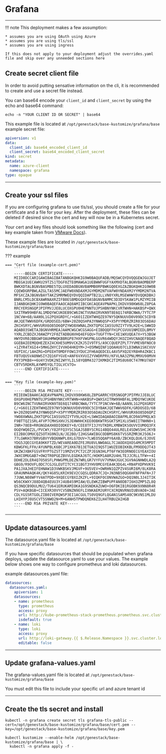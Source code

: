 # Grafana

---

!!! note
    This deployment makes a few assumption:

    * assumes you are using OAuth using Azure
    * assumes you are using tls/ssl
    * assumes you are using ingress

    If this does not apply to your deployment adjust the overrides.yaml file and skip over any unneeded sections here

## Create secret client file

In order to avoid putting sensative information on the cli, it is recommended to create and use a secret file instead.

You can base64 encode your `client_id` and `client_secret` by using the echo and base64 command:

``` shell
echo -n "YOUR CLIENT ID OR SECRET" | base64
```

This example file is located at `/opt/genestack/base-kustomize/grafana/base`
example secret file:

``` yaml
apiversion: v1
data:
  client_id: base64_encoded_client_id
  client_secret: base64_encoded_client_secret
kind: secret
metadata:
  name: azure-client
  namespace: grafana
type: opaque
```

---

## Create your ssl files

If you are configuring grafana to use tls/ssl, you should create a file for your certificate and a file for your key.  After the deployment, these files can be deleted if desired since the cert and key will now be in a Kubernetes secret.

Your cert and key files should look something like the following (cert and key example taken from [VMware Docs](https://docs.vmware.com/en/VMware-NSX-Data-Center-for-vSphere/6.4/com.vmware.nsx.admin.doc/GUID-BBC4804F-AC54-4DD2-BF6B-ECD2F60083F6.html "VMware Docs")).

These example files are located in `/opt/genestack/base-kustomize/grafana/base`

??? example

    === "Cert file (example-cert.pem)"
        ```
        -----BEGIN CERTIFICATE-----
        MIID0DCCARIGAWIBAGIBATANBGKQHKIG9W0BAQUFADB/MQSWCQYDVQQGEWJGUJET
        MBEGA1UECAWKU29TZS1TDGF0ZTEOMAWGA1UEBWWFUGFYAXMXDTALBGNVBAOMBERP
        BWKXDTALBGNVBASMBE5TQLUXEDAOBGNVBAMMB0RPBWKGQ0EXGZAZBGKQHKIG9W0B
        CQEWDGRPBWLAZGLTAS5MCJAEFW0XNDAXMJGYMDM2NTVAFW0YNDAXMJYYMDM2NTVA
        MFSXCZAJBGNVBAYTAKZSMRMWEQYDVQQIDAPTB21LLVN0YXRLMSEWHWYDVQQKDBHJ
        BNRLCM5LDCBXAWRNAXRZIFB0ESBMDGQXFDASBGNVBAMMC3D3DY5KAW1PLMZYMIIB
        IJANBGKQHKIG9W0BAQEFAAOCAQ8AMIIBCGKCAQEAVPNAPKLIKDVX98KW68LZ8PGA
        RRCYERSNGQPJPIFMVJJE8LUCOXGPU0HEPNNTUJPSHBNYNKCVRTWHN+HAKBSP+QWX
        SXITRW99HBFAL1MDQYWCUKOEB9CW6INCTVUN4IRVKN9T8E6Q174RBCNWA/7YTC7P
        1NCVW+6B/AAN9L1G2PQXGRDYC/+G6O1IZEHTWHQZE97NY5QKNUUVD0V09DC5CDYB
        AKJQETWWV6DFK/GRDOSED/6BW+20Z0QSHPA3YNW6QSP+X5PYYMDRZRIR03OS6DAU
        ZKCHSRYC/WHVURX6O85D6QPZYWO8XWNALZHXTQPGCIA5SU9ZIYTV9LH2E+LSWWID
        AQABO3SWETAJBGNVHRMEAJAAMCWGCWCGSAGG+EIBDQQFFH1PCGVUU1NMIEDLBMVY
        YXRLZCBDZXJ0AWZPY2F0ZTADBGNVHQ4EFGQU+TUGFTYN+CXE1WXUQEA7X+YS3BGW
        HWYDVR0JBBGWFOAUHMWQKBBRGP87HXFVWGPNLGGVR64WDQYJKOZIHVCNAQEFBQAD
        GGEBAIEEMQQHEZEXZ4CKHE5UM9VCKZKJ5IV9TFS/A9CCQUEPZPLT7YVMEVBFNOC0
        +1ZYR4TXGI4+5MHGZHYCIVVHO4HKQYM+J+O5MWQINF1QOAHUO7CLD3WNA1SKCVUV
        VEPIXC/1AHZRG+DPEEHT0MDFFOW13YDUC2FH6AQEDCEL4AV5PXQ2EYR8HR4ZKBC1
        FBTUQUSVA8NWSIYZQ16FYGVE+ANF6VXVUIZYVWDRPRV/KFVLNA3ZPNLMMXU98MVH
        PXY3PKB8++6U4Y3VDK2NI2WYYLILS8YQBM4327IKMKDC2TIMS8U60CT47MKU7ADY
        CBTV5RDKRLAYWM5YQLTIGLVCV7O=
        -----END CERTIFICATE-----
        ```

    === "Key file (example-key.pem)"
        ```
        -----BEGIN RSA PRIVATE KEY-----
        MIIEOWIBAAKCAQEAVPNAPKLIKDVX98KW68LZ8PGARRCYERSNGQPJPIFMVJJE8LUC
        OXGPU0HEPNNTUJPSHBNYNKCVRTWHN+HAKBSP+QWXSXITRW99HBFAL1MDQYWCUKOE
        B9CW6INCTVUN4IRVKN9T8E6Q174RBCNWA/7YTC7P1NCVW+6B/AAN9L1G2PQXGRDY
        C/+G6O1IZEHTWHQZE97NY5QKNUUVD0V09DC5CDYBAKJQETWWV6DFK/GRDOSED/6B
        W+20Z0QSHPA3YNW6QSP+X5PYYMDRZRIR03OS6DAUZKCHSRYC/WHVURX6O85D6QPZ
        YWO8XWNALZHXTQPGCIA5SU9ZIYTV9LH2E+LSWWIDAQABAOIBAFML8CD9A5PMQLW3
        F9BTTQZ1SRL4FVP7CMHSXHVJSJEHWHHCKEE0OBKWTRSGKTSM1XLU5W8IITNHN0+1
        INR+78EB+RRGNGDAXH8DIODKEY+8/CEE8TFI3JYUTKDRLXMBWIKSOUVVIUMOQ3FX
        OGQYWQ0Z2L/PVCWY/Y82FFQ3YSC5GAJSBBYSCRG14BQO44ULRELE4SDWS5HCJKYB
        EI2B8COMUCQZSOTXG9NILN/JE2BO/I2HGSAWIBGCODBMS8K6TVSSRZMR3KJ5O6J+
        77LGWKH37BRVGBVYVBQ6NWPL0XLG7DUV+7LWEO5QQAPY6AXB/ZBCKQLQU6/EJOVE
        YDG5JQECGYEA9KKFTZD/WEVAREA0DZFEJRU8VLNWOAGL7CJAODXQXOS4MCR5MPDT
        KBWGFKLFFH/AYUNPBLK6BCJP1XK67B13ETUA3I9Q5T1WUZEOBIKKBLFM9DDQJT43
        UKZWJXBKFGSVFRYPTGZST719MZVCPCT2CZPJEGN3HLPT6FYW3EORNOECGYEAXIOU
        JWXCOMUGAB7+OW2TR0PGEZBVVLEGDKAJ6TC/HOKM1A8R2U4HLTEJJCRLLTFW++4I
        DDHE2DLER4Q7O58SFLPHWGPMLDEZN7WRLGR7VYFUV7VMAHJGUC3GV9AGNHWDLA2Q
        GBG9/R9OVFL0DC7CGJGLEUTITCYC31BGT3YHV0MCGYEA4K3DG4L+RN4PXDPHVK9I
        PA1JXAJHEIFEHNAW1D3VWKBSKVJMGVF+9U5VEV+OWRHN1QZPZV4SURI6M/8LK8RA
        GR4UNM4AQK4K/QKY4G05LKRIK9EV2CGQSLQDRA7CJQ+JN3NB50QG6HFNFPAFN+J7
        7JUWLN08WFYV4ATPDD+9XQECGYBXIZKZFL+9IQKFOCONVWAZGO+DQ1N0L3J4ITIK
        W56CKWXYJ88D4QB4EUU3YJ4UB4S9MIAW/ELEWKZIBWPUPFAN0DB7I6H3ZMP5ZL8Q
        QS3NQCB9DULMU2/TU641ERUKAMIOKA1G9SNDKAZUWO+O6FDKIB1RGOBK9XNN8R4R
        PSV+AQKBGB+CICEXR30VYCV5BNZN9EFLIXNKAEMJURYCXCRQNVRNUIUBVAO8+JAE
        CDLYGS5RTGOLZIB0IVERQWSP3EI1ACGULTS0VQ9GFLQGAN1SAMS40C9KVNS1MLDU
        LHIHYPJ8USCVT5SNWO2N+M+6ANH5TPWDQNEK6ZILH4TRBUZAIHGB
        -----END RSA PRIVATE KEY-----
        ```

---

## Update datasources.yaml

The datasource.yaml file is located at `/opt/genestack/base-kustomize/grafana/base`

If you have specific datasources that should be populated when grafana deploys, update the datasource.yaml to use your values.  The example below shows one way to configure prometheus and loki datasources.

example datasources.yaml file:

``` yaml
datasources:
  datasources.yaml:
    apiversion: 1
    datasources:
    - name: prometheus
      type: prometheus
      access: proxy
      url: http://kube-prometheus-stack-prometheus.prometheus.svc.cluster.local:9090
      isdefault: true
    - name: loki
      type: loki
      access: proxy
      url: http://loki-gateway.{{ $.Release.Namespace }}.svc.cluster.local:80
      editable: false
```

---

## Update grafana-values.yaml

The grafana-values.yaml file is located at `/opt/genestack/base-kustomize/grafana/base`

You must edit this file to include your specific url and azure tenant id

---

## Create the tls secret and install

``` shell
kubectl -n grafana create secret tls grafana-tls-public --cert=/opt/genestack/base-kustomize/grafana/base/cert.pem --key=/opt/genestack/base-kustomize/grafana/base/key.pem

kubectl kustomize --enable-helm /opt/genestack/base-kustomize/grafana/base | \
  kubectl -n grafana apply -f -
```
